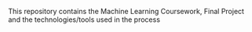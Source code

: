 This repository contains the Machine Learning Coursework, Final Project and the technologies/tools used in the process
